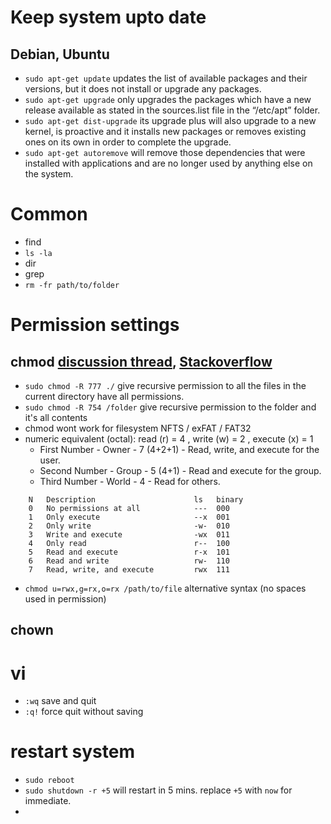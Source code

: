 # Keep system upto date
## Debian, Ubuntu
  * `sudo apt-get update` updates the list of available packages and their versions, but it does not install or upgrade any packages.
  * `sudo apt-get upgrade` only upgrades the packages which have a new release available as stated in the sources.list file in the “/etc/apt” folder.
  * `sudo apt-get dist-upgrade` its upgrade plus will also upgrade to a new kernel, is proactive and it installs new packages or removes existing ones on its own in order to complete the upgrade.  
  * `sudo apt-get autoremove` will remove those dependencies that were installed with applications and are no longer used by anything else on the system.

# Common
  * find
  * `ls -la`
  * dir
  * grep
  * `rm -fr path/to/folder`

# Permission settings
## chmod [discussion thread](https://www.linux.org/threads/file-permissions-chmod.4124/), [Stackoverflow](https://stackoverflow.com/a/8328529/209609)
  * `sudo chmod -R 777 ./` give recursive permission to all the files in the current directory have all permissions.
  * `sudo chmod -R 754 /folder` give recursive permission to the folder and it's all contents
  * chmod wont work for filesystem NFTS / exFAT / FAT32
  * numeric equivalent (octal): read (r) = 4 , write (w) = 2 , execute (x) = 1 
    * First Number - Owner - 7 (4+2+1) - Read, write, and execute for the user.
    * Second Number - Group - 5 (4+1) - Read and execute for the group.
    * Third Number - World - 4 - Read for others.
```
    N   Description                      ls   binary    
    0   No permissions at all            ---  000
    1   Only execute                     --x  001
    2   Only write                       -w-  010
    3   Write and execute                -wx  011
    4   Only read                        r--  100
    5   Read and execute                 r-x  101
    6   Read and write                   rw-  110
    7   Read, write, and execute         rwx  111
```
  * `chmod u=rwx,g=rx,o=rx /path/to/file` alternative syntax (no spaces used in permission)
## chown

# vi
  * `:wq` save and quit
  * `:q!` force quit without saving



# restart system
  * `sudo reboot`
  * `sudo shutdown -r +5` will restart in 5 mins. replace `+5` with `now` for immediate.
  * 
